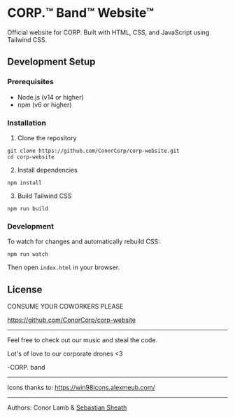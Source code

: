 # CORP.™ Band™ Website™

Official website for CORP. Built with HTML, CSS, and JavaScript using Tailwind CSS.

## Development Setup

### Prerequisites
- Node.js (v14 or higher)
- npm (v6 or higher)

### Installation
1. Clone the repository
```
git clone https://github.com/ConorCorp/corp-website.git
cd corp-website
```

2. Install dependencies
```
npm install
```

3. Build Tailwind CSS
```
npm run build
```

### Development
To watch for changes and automatically rebuild CSS:
```
npm run watch
```

Then open `index.html` in your browser.

## License
CONSUME YOUR COWORKERS PLEASE

https://github.com/ConorCorp/corp-website

----

Feel free to check out our music and steal the code.

Lot's of love to our corporate drones <3

-CORP. band

----

Icons thanks to: https://win98icons.alexmeub.com/

----

Authors: Conor Lamb & [Sebastian Sheath](https://linktr.ee/SebastianSheath)
